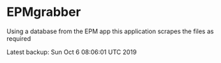 # EPMgrabber
Using a database from the EPM app this application scrapes the files as required


Latest backup: Sun Oct 6 08:06:01 UTC 2019
